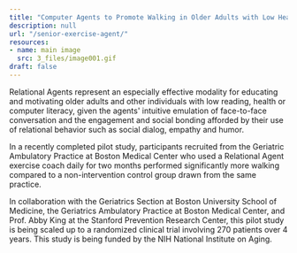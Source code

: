 ```yaml
---
title: "Computer Agents to Promote Walking in Older Adults with Low Health Literacy"
description: null
url: "/senior-exercise-agent/"
resources:
- name: main image
  src: 3_files/image001.gif
draft: false
---
```


Relational Agents represent an especially effective modality for educating and motivating older adults and other individuals with low reading, health or computer literacy, given the agents' intuitive emulation of face-to-face conversation and the engagement and social bonding afforded by their use of relational behavior such as social dialog, empathy and humor.

In a recently completed pilot study, participants recruited from the Geriatric Ambulatory Practice at Boston Medical Center who used a Relational Agent exercise coach daily for two months performed significantly more walking compared to a non-intervention control group drawn from the same practice.

In collaboration with the Geriatrics Section at Boston University School of Medicine, the Geriatrics Ambulatory Practice at Boston Medical Center, and Prof. Abby King at the Stanford Prevention Research Center, this pilot study is being scaled up to a randomized clinical trial involving 270 patients over 4 years. This study is being funded by the NIH National Institute on Aging.

